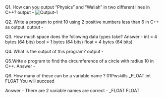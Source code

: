 Q1. How can you output “Physics” and “Wallah” in two different lines in C++?
output -
![Output-1](https://github.com/00Tarunsain7/Assignment-1/assets/127669147/2f5301a9-5207-4e58-a92e-a9f3cda41a4e)

Q2. Write a program to print 10 using 2 positive numbers less than 6 in C++ as output.
output -

Q3. How much space does the following data types take?
Answer -
int = 4 bytes (64 bits)
bool = 1 bytes (64 bits)
float = 4 bytes (64 bits)

Q4. What is the output of this program?
output -

Q5.Write a program to find the circumference of a circle with radius 10 in C++.
Answer -

Q6. How many of these can be a variable name ?
01Pwskills
_FLOAT
 int
FLOAT
You will succeed

Answer -
There are 2 variable names are correct -
_FLOAT
FLOAT

